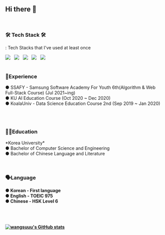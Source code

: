 ## Hi there 👋

<br>


<h3><b>🛠 Tech Stack 🛠</b></h3>
<p> : Tech Stacks that I've used at least once </p>
<p>
<img src="https://img.shields.io/badge/Java-007396?style=flat-square&logo=Java&logoColor=white"/></a> &nbsp
<img src="https://img.shields.io/badge/C++-00599C?style=flat-square&logo=c%2B%2B&logoColor=white"/></a> &nbsp 
<img src="https://img.shields.io/badge/C-A8B9CC?style=flat-square&logo=C&logoColor=white"/></a> &nbsp
<img src="https://img.shields.io/badge/Python-3776AB?style=flat-square&logo=Python&logoColor=white"/></a> &nbsp
<img src="https://img.shields.io/badge/Linux-FCC624?style=flat-square&logo=Linux&logoColor=black"/></a> &nbsp

<br>
<br>

<h3>🌟Experience</h3>
  
  ● SSAFY - Samsung Software Academy For Youth 6th(Algorithm & Web Full-Stack Course) (Jul 2021~ing) <br>
  ● KU AI Education Course (Oct 2020 ~ Dec 2020) <br> 
  ● KoalaUniv - Data Science Education Course 2nd (Sep 2019 ~ Jan 2020) <br>
  
<br>
<br>

<h3> 👩‍🎓Education </h3>
  *Korea University* <br>
    ● Bachelor of Computer Science and Engineering <br>
    ● Bachelor of Chinese Language and Literature  <br>

<br>
<br>

<h3><b> 🗣️Language <b></h3>
  ●   Korean - First language <br>
  ●   English - TOEIC 975 <br>
  ●   Chinese - HSK Level 6<br>
  
<br>
<br>
<br>

[![wangsuuu's GitHub stats](https://github-readme-stats.vercel.app/api?username=wangsuuu&theme=dracula)](https://github.com/anuraghazra/github-readme-stats)

<!--
**wangsuuu/wangsuuu** is a ✨ _special_ ✨ repository because its `README.md` (this file) appears on your GitHub profile.

Here are some ideas to get you started:

- 🔭 I’m currently working on ...
- 🌱 I’m currently learning ...
- 👯 I’m looking to collaborate on ...
- 🤔 I’m looking for help with ...
- 💬 Ask me about ...
- 📫 How to reach me: ...
- 😄 Pronouns: ...
- ⚡ Fun fact: ...
-->
